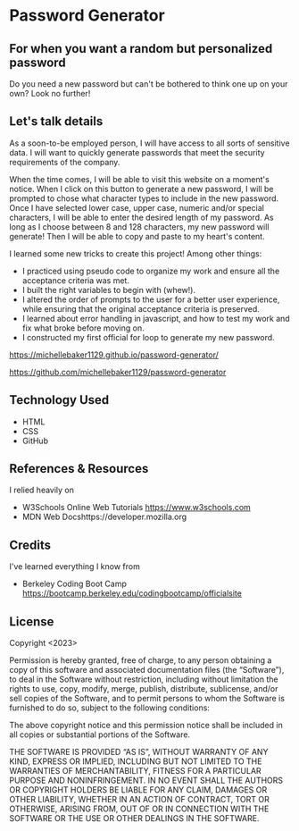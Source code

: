 # Password Generator


## For when you want a random but personalized password

Do you need a new password but can't be bothered to think one up on your own? Look no further!  


## Let's talk details
 As a soon-to-be employed person, I will have access to all sorts of sensitive data. I will want to quickly generate passwords that meet the security requirements of the company.

When the time comes, I will be able to visit this website on a moment's notice.
When I click on this button to generate a new password, I will be prompted to chose what character types to include in the new password.
Once I have selected lower case, upper case, numeric and/or special characters, I will be able to enter the desired length of my password.
As long as I choose between 8 and 128 characters, my new password will generate!
Then I will be able to copy and paste to my heart's content. 

I learned some new tricks to create this project! 
Among other things:
- I practiced using pseudo code to organize my work and ensure all the acceptance criteria was met. 
- I built the right variables to begin with (whew!).
- I altered the order of prompts to the user for a better user experience, while ensuring that the original acceptance criteria is preserved.
- I learned about error handling in javascript, and how to test my work and fix what broke before moving on.
- I constructed my first official for loop to generate my new password.


https://michellebaker1129.github.io/password-generator/

https://github.com/michellebaker1129/password-generator


## Technology Used

* HTML
* CSS
* GitHub


## References & Resources

I relied heavily on 
* W3Schools Online Web Tutorials https://www.w3schools.com
* MDN Web Docshttps://developer.mozilla.org


## Credits

I've learned everything I know from 
* Berkeley Coding Boot Camp https://bootcamp.berkeley.edu/codingbootcamp/officialsite  

## License

Copyright <2023> <Tia Baker Brown>

Permission is hereby granted, free of charge, to any person obtaining a copy of this software and associated documentation files (the “Software”), to deal in the Software without restriction, including without limitation the rights to use, copy, modify, merge, publish, distribute, sublicense, and/or sell copies of the Software, and to permit persons to whom the Software is furnished to do so, subject to the following conditions:

The above copyright notice and this permission notice shall be included in all copies or substantial portions of the Software.

THE SOFTWARE IS PROVIDED “AS IS”, WITHOUT WARRANTY OF ANY KIND, EXPRESS OR IMPLIED, INCLUDING BUT NOT LIMITED TO THE WARRANTIES OF MERCHANTABILITY, FITNESS FOR A PARTICULAR PURPOSE AND NONINFRINGEMENT. IN NO EVENT SHALL THE AUTHORS OR COPYRIGHT HOLDERS BE LIABLE FOR ANY CLAIM, DAMAGES OR OTHER LIABILITY, WHETHER IN AN ACTION OF CONTRACT, TORT OR OTHERWISE, ARISING FROM, OUT OF OR IN CONNECTION WITH THE SOFTWARE OR THE USE OR OTHER DEALINGS IN THE SOFTWARE.



